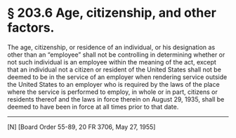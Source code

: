 # § 203.6   Age, citizenship, and other factors.

The age, citizenship, or residence of an individual, or his designation as other than an “employee” shall not be controlling in determining whether or not such individual is an employee within the meaning of the act, except that an individual not a citizen or resident of the United States shall not be deemed to be in the service of an employer when rendering service outside the United States to an employer who is required by the laws of the place where the service is performed to employ, in whole or in part, citizens or residents thereof and the laws in force therein on August 29, 1935, shall be deemed to have been in force at all times prior to that date.



---

[N] [Board Order 55-89, 20 FR 3706, May 27, 1955]




